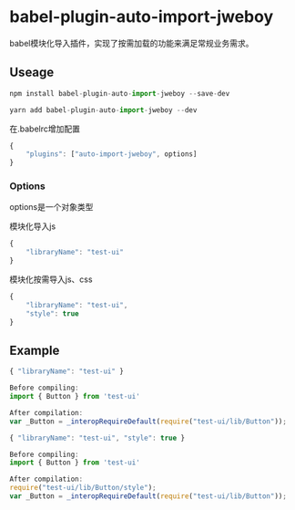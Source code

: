 # babel-plugin-auto-import-jweboy

babel模块化导入插件，实现了按需加载的功能来满足常规业务需求。

##  Useage

```js
npm install babel-plugin-auto-import-jweboy --save-dev

yarn add babel-plugin-auto-import-jweboy --dev
```

在.babelrc增加配置

```js
{
    "plugins": ["auto-import-jweboy", options]
}
```

### Options

options是一个对象类型

模块化导入js
```js
{
    "libraryName": "test-ui"
}
```

模块化按需导入js、css
```js
{
    "libraryName": "test-ui",
    "style": true
}
```

## Example

```js
{ "libraryName": "test-ui" }
```

```js
Before compiling:
import { Button } from 'test-ui'

After compilation:
var _Button = _interopRequireDefault(require("test-ui/lib/Button"));
```

```js
{ "libraryName": "test-ui", "style": true }
```

```js
Before compiling:
import { Button } from 'test-ui'

After compilation:
require("test-ui/lib/Button/style");
var _Button = _interopRequireDefault(require("test-ui/lib/Button"));
```